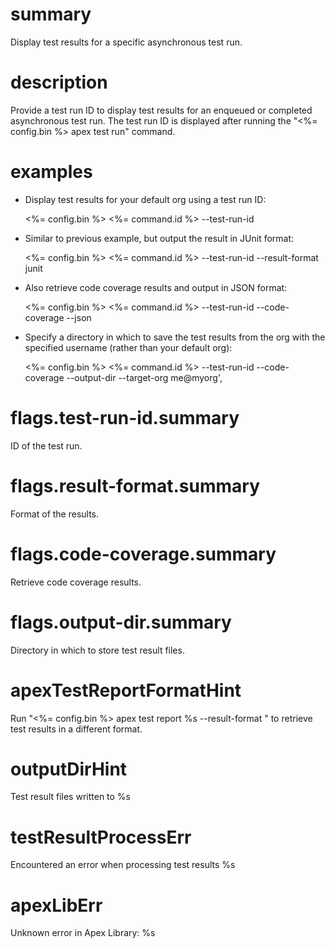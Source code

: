 # summary

Display test results for a specific asynchronous test run.

# description

Provide a test run ID to display test results for an enqueued or completed asynchronous test run. The test run ID is displayed after running the "<%= config.bin %> apex test run" command.

# examples

- Display test results for your default org using a test run ID:

  <%= config.bin %> <%= command.id %> --test-run-id <test run id>

- Similar to previous example, but output the result in JUnit format:

  <%= config.bin %> <%= command.id %> --test-run-id <test run id> --result-format junit

- Also retrieve code coverage results and output in JSON format:

  <%= config.bin %> <%= command.id %> --test-run-id <test run id> --code-coverage --json

- Specify a directory in which to save the test results from the org with the specified username (rather than your default org):

  <%= config.bin %> <%= command.id %> --test-run-id <test run id> --code-coverage --output-dir <path to outputdir> --target-org me@myorg',

# flags.test-run-id.summary

ID of the test run.

# flags.result-format.summary

Format of the results.

# flags.code-coverage.summary

Retrieve code coverage results.

# flags.output-dir.summary

Directory in which to store test result files.

# apexTestReportFormatHint

Run "<%= config.bin %> apex test report %s --result-format <format>" to retrieve test results in a different format.

# outputDirHint

Test result files written to %s

# testResultProcessErr

Encountered an error when processing test results
%s

# apexLibErr

Unknown error in Apex Library: %s
